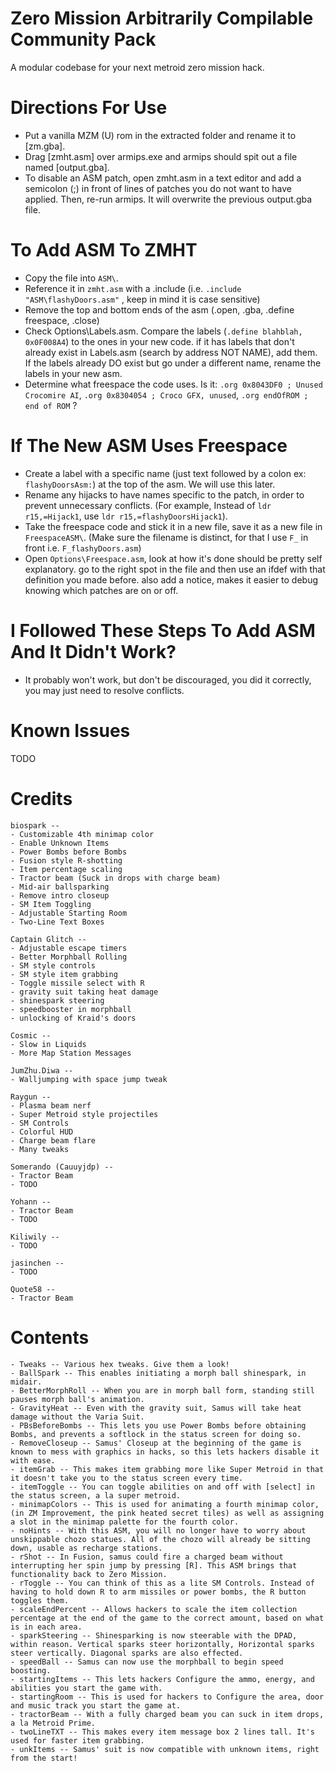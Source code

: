 # Zero Mission Arbitrarily Compilable Community Pack
A modular codebase for your next metroid zero mission hack.

# Directions For Use
- Put a vanilla MZM (U) rom in the extracted folder and rename it to [zm.gba].  
- Drag [zmht.asm] over armips.exe and armips should spit out a file named [output.gba].
- To disable an ASM patch, open zmht.asm in a text editor and add a semicolon (;) in front of lines of patches you do not want to have applied. Then, re-run armips. It will overwrite the previous output.gba file.

# To Add ASM To ZMHT
- Copy the file into `ASM\`.
- Reference it in `zmht.asm` with a .include (i.e. `.include "ASM\flashyDoors.asm"` , keep in mind it is case sensitive)
- Remove the top and bottom ends of the asm (.open, .gba, .define freespace, .close)
- Check Options\Labels.asm. Compare the labels (`.define blahblah, 0x0F008A4`) to the ones in your new code. if it has labels that don't already exist in Labels.asm (search by address NOT NAME), add them. If the labels already DO exist but go under a different name, rename the labels in your new asm.
- Determine what freespace the code uses. Is it: 
`.org 0x8043DF0 ; Unused Crocomire AI`, 
`.org 0x8304054 ; Croco GFX, unused`, 
`.org endOfROM ; end of ROM` ?

# If The New ASM Uses Freespace
- Create a label with a specific name (just text followed by a colon ex: `flashyDoorsAsm:`) at the top of the asm. We will use this later.
- Rename any hijacks to have names specific to the patch, in order to prevent unnecessary conflicts. (For example, Instead of `ldr r15,=Hijack1`, use `ldr r15,=flashyDoorsHijack1`).
- Take the freespace code and stick it in a new file, save it as a new file in `FreespaceASM\`. (Make sure the filename is distinct, for that I use `F_` in front i.e. `F_flashyDoors.asm`)
- Open `Options\Freespace.asm`, look at how it's done should be pretty self explanatory. go to the right spot in the file and then use an ifdef with that definition you made before. also add a notice, makes it easier to debug knowing which patches are on or off.

# I Followed These Steps To Add ASM And It Didn't Work?
- It probably won't work, but don't be discouraged, you did it correctly,  you may just need to resolve conflicts.

# Known Issues
TODO

# Credits
    biospark --
	- Customizable 4th minimap color
	- Enable Unknown Items
	- Power Bombs before Bombs
	- Fusion style R-shotting
	- Item percentage scaling
	- Tractor beam (Suck in drops with charge beam)
	- Mid-air ballsparking
	- Remove intro closeup
	- SM Item Toggling
	- Adjustable Starting Room
	- Two-Line Text Boxes
	
    Captain Glitch --
	- Adjustable escape timers
	- Better Morphball Rolling
	- SM style controls
	- SM style item grabbing
	- Toggle missile select with R
	- gravity suit taking heat damage
	- shinespark steering
	- speedbooster in morphball
	- unlocking of Kraid's doors
			
    Cosmic --
	- Slow in Liquids
	- More Map Station Messages
			
    JumZhu.Diwa -- 
	- Walljumping with space jump tweak
	
    Raygun -- 
	- Plasma beam nerf
	- Super Metroid style projectiles
	- SM Controls
	- Colorful HUD
	- Charge beam flare
	- Many tweaks
	
    Somerando (Cauuyjdp) --
	- Tractor Beam
	- TODO

    Yohann --
	- Tractor Beam
	- TODO

    Kiliwily --
	- TODO
	
    jasinchen --
	- TODO

    Quote58 --
	- Tractor Beam

# Contents
	- Tweaks -- Various hex tweaks. Give them a look!
	- BallSpark -- This enables initiating a morph ball shinespark, in midair.
	- BetterMorphRoll -- When you are in morph ball form, standing still pauses morph ball's animation.
	- GravityHeat -- Even with the gravity suit, Samus will take heat damage without the Varia Suit.
	- PBsBeforeBombs -- This lets you use Power Bombs before obtaining Bombs, and prevents a softlock in the status screen for doing so.
	- RemoveCloseup -- Samus' Closeup at the beginning of the game is known to mess with graphics in hacks, so this lets hackers disable it with ease.
	- itemGrab -- This makes item grabbing more like Super Metroid in that it doesn't take you to the status screen every time.
	- itemToggle -- You can toggle abilities on and off with [select] in the status screen, a la super metroid.
	- minimapColors -- This is used for animating a fourth minimap color, (in ZM Improvement, the pink heated secret tiles) as well as assigning a slot in the minimap palette for the fourth color.
	- noHints -- With this ASM, you will no longer have to worry about unskippable chozo statues. All of the chozo will already be sitting down, usable as recharge stations.
	- rShot -- In Fusion, samus could fire a charged beam without interrupting her spin jump by pressing [R]. This ASM brings that functionality back to Zero Mission.
	- rToggle -- You can think of this as a lite SM Controls. Instead of having to hold down R to arm missiles or power bombs, the R button toggles them.
	- scaleEndPercent -- Allows hackers to scale the item collection percentage at the end of the game to the correct amount, based on what is in each area.
	- sparkSteering -- Shinesparking is now steerable with the DPAD, within reason. Vertical sparks steer horizontally, Horizontal sparks steer vertically. Diagonal sparks are also effected.
	- speedBall -- Samus can now use the morphball to begin speed boosting.
	- startingItems -- This lets hackers Configure the ammo, energy, and abilities you start the game with.
	- startingRoom -- This is used for hackers to Configure the area, door and music track you start the game at.
	- tractorBeam -- With a fully charged beam you can suck in item drops, a la Metroid Prime.
	- twoLineTXT -- This makes every item message box 2 lines tall. It's used for faster item grabbing.
	- unkItems -- Samus' suit is now compatible with unknown items, right from the start!
